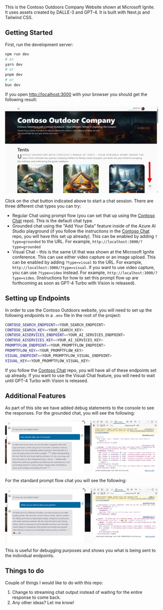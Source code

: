 This is the Contoso Outdoors Company Website shown at Microsoft Ignite. It uses assets created by DALLE-3 and GPT-4. It is built with Next.js and Tailwind CSS.

## Getting Started

First, run the development server:

```bash
npm run dev
# or
yarn dev
# or
pnpm dev
# or
bun dev
```

If you open [http://localhost:3000](http://localhost:3000) with your browser you should get the following result:

![Contoso Outdoors Home Page](images/contosoweb.png "Contoso Outdoors Home Page")

Click on the chat button indicated above to start a chat session. There are three different chat types you can try:

- Regular Chat using prompt flow (you can set that up using the  [Contoso Chat](https://github.com/Azure-Samples/contoso-chat/) repo). This is the default chat type.
- Grounded chat using the "Add Your Data" feature inside of the Azure AI Studio playground (if you follow the instructions in the [Contoso Chat](https://github.com/Azure-Samples/contoso-chat/) repo, you will have this set up already). This can be enabled by adding `?type=grounded` to the URL. For example, `http://localhost:3000/?type=grounded`
- Visual Chat - this is the same UI that was shown at the Microsoft Ignite conference. This can use either video capture or an image upload. This can be enabled by adding `?type=visual` to the URL. For example, `http://localhost:3000/?type=visual`. If you want to use video capture, you can use `?type=video` instead. For example, `http://localhost:3000/?type=video`. (Instructions for how to set this prompt flow up are forthcoming as soon as GPT-4 Turbo with Vision is released).

## Setting up Endpoints

In order to use the Contoso Outdoors website, you will need to set up the following endpoints in a `.env` file in the root of the project:

```bash
CONTOSO_SEARCH_ENDPOINT=<YOUR_SEARCH_ENDPOINT>
CONTOSO_SEARCH_KEY=<YOUR_SEARCH_KEY>
CONTOSO_AISERVICES_ENDPOINT=<YOUR_AI_SERVICES_ENDPOINT>
CONTOSO_AISERVICES_KEY=<YOUR_AI_SERVICES_KEY>
PROMPTFLOW_ENDPOINT=<YOUR_PROMPTFLOW_ENDPOINT>
PROMPTFLOW_KEY=<YOUR_PROMPTFLOW_KEY>
VISUAL_ENDPOINT=<YOUR_PROMPTFLOW_VISUAL_ENDPOINT>
VISUAL_KEY=<YOUR_PROMPTFLOW_VISUAL_KEY>
```

If you follow the [Contoso Chat](https://github.com/Azure-Samples/contoso-chat/) repo, you will have all of these endpoints set up already. If you want to use the Visual Chat feature, you will need to wait until GPT-4 Turbo with Vision is released.

## Additional Features
As part of this site we have added debug statements to the console to see the responses. For the grounded chat, you will see the following:

![Grounded Chat Debug](images/grounded.png "Grounded Chat Debug")

For the standard prompt flow chat you will see the following:

![Prompt Flow Chat Debug](images/promptflow.png "Prompt Flow Chat Debug")

This is useful for debugging purposes and shows you what is being sent to the individual endpoints.

## Things to do
Couple of things I would like to do with this repo:

1. Change to streaming chat output instead of waiting for the entire response to come back.
2. Any other ideas? Let me know!